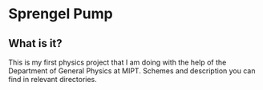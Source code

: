 # Sprengel Pump
## What is it?
This is my first physics project that I am doing with the help of the Department of General Physics at MIPT. Schemes and description you can find in relevant directories.
